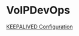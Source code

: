 # VoIPDevOps

[KEEPALIVED Configuration ](https://github.com/Omid-Mohajerani/VoIPDevOps/wiki/Keepalived)
